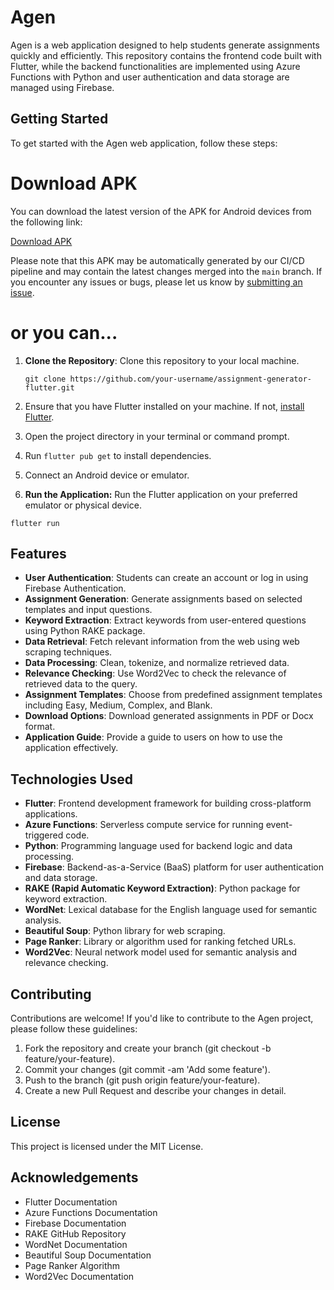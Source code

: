 # Agen

Agen is a web application designed to help students generate assignments quickly and efficiently. This repository contains the frontend code built with Flutter, while the backend functionalities are implemented using Azure Functions with Python and user authentication and data storage are managed using Firebase.

## Getting Started

To get started with the Agen web application, follow these steps:

# Download APK

You can download the latest version of the APK for Android devices from the following link:

[Download APK](../../actions/artifacts/main/app-apk)

Please note that this APK may be automatically generated by our CI/CD pipeline and may contain the latest changes merged into the `main` branch. If you encounter any issues or bugs, please let us know by [submitting an issue](../../issues).


# or you can...

1. **Clone the Repository**: Clone this repository to your local machine.

   ```
   git clone https://github.com/your-username/assignment-generator-flutter.git
   ```
2. Ensure that you have Flutter installed on your machine. If not, [install Flutter](https://flutter.dev/docs/get-started/install).
3. Open the project directory in your terminal or command prompt.
4. Run `flutter pub get` to install dependencies.
5. Connect an Android device or emulator.
6. **Run the Application:** Run the Flutter application on your preferred emulator or physical device.
```
flutter run
```

## Features

- **User Authentication**: Students can create an account or log in using Firebase Authentication.
- **Assignment Generation**: Generate assignments based on selected templates and input questions.
- **Keyword Extraction**: Extract keywords from user-entered questions using Python RAKE package.
- **Data Retrieval**: Fetch relevant information from the web using web scraping techniques.
- **Data Processing**: Clean, tokenize, and normalize retrieved data.
- **Relevance Checking**: Use Word2Vec to check the relevance of retrieved data to the query.
- **Assignment Templates**: Choose from predefined assignment templates including Easy, Medium, Complex, and Blank.
- **Download Options**: Download generated assignments in PDF or Docx format.
- **Application Guide**: Provide a guide to users on how to use the application effectively.

## Technologies Used

- **Flutter**: Frontend development framework for building cross-platform applications.
- **Azure Functions**: Serverless compute service for running event-triggered code.
- **Python**: Programming language used for backend logic and data processing.
- **Firebase**: Backend-as-a-Service (BaaS) platform for user authentication and data storage.
- **RAKE (Rapid Automatic Keyword Extraction)**: Python package for keyword extraction.
- **WordNet**: Lexical database for the English language used for semantic analysis.
- **Beautiful Soup**: Python library for web scraping.
- **Page Ranker**: Library or algorithm used for ranking fetched URLs.
- **Word2Vec**: Neural network model used for semantic analysis and relevance checking.

## Contributing

Contributions are welcome! If you'd like to contribute to the Agen project, please follow these guidelines:

1. Fork the repository and create your branch (git checkout -b feature/your-feature).
2. Commit your changes (git commit -am 'Add some feature').
3. Push to the branch (git push origin feature/your-feature).
4. Create a new Pull Request and describe your changes in detail.

## License

This project is licensed under the MIT License.

## Acknowledgements

- Flutter Documentation
- Azure Functions Documentation
- Firebase Documentation
- RAKE GitHub Repository
- WordNet Documentation
- Beautiful Soup Documentation
- Page Ranker Algorithm
- Word2Vec Documentation